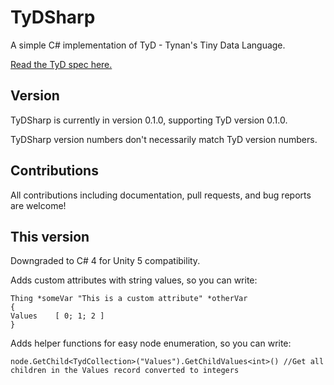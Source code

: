 # TyDSharp

A simple C# implementation of TyD - Tynan's Tiny Data Language.

[Read the TyD spec here.](https://github.com/tyd-lang/TyD)

## Version

TyDSharp is currently in version 0.1.0, supporting TyD version 0.1.0.

TyDSharp version numbers don't necessarily match TyD version numbers.

## Contributions

All contributions including documentation, pull requests, and bug reports are welcome!

## This version

Downgraded to C# 4 for Unity 5 compatibility.

Adds custom attributes with string values, so you can write:

    Thing *someVar "This is a custom attribute" *otherVar
    {
    Values    [ 0; 1; 2 ]
    }


Adds helper functions for easy node enumeration, so you can write:

    node.GetChild<TydCollection>("Values").GetChildValues<int>() //Get all children in the Values record converted to integers